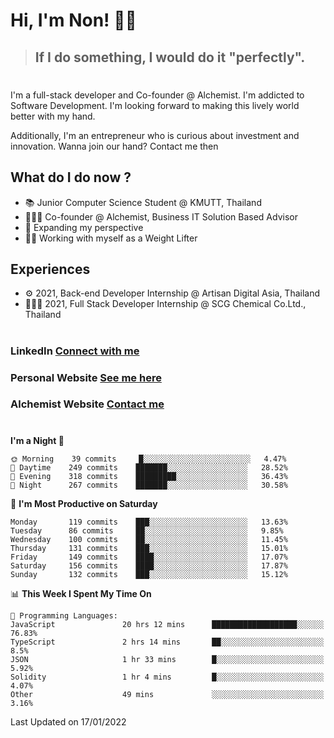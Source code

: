 # Hi, I'm Non! 🖐🏻

> ## If I do something, I would do it "perfectly".

#

I'm a full-stack developer and Co-founder @ Alchemist. I'm addicted to Software Development. I'm looking forward to making this lively world better with my hand.

Additionally, I'm an entrepreneur who is curious about investment and innovation. Wanna join our hand? Contact me then

## What do I do now ?

- 📚 Junior Computer Science Student @ KMUTT, Thailand
- 🧑🏻‍💻 Co-founder @ Alchemist, Business IT Solution Based Advisor
- 🌈 Expanding my perspective
- 🏋🏻 Working with myself as a Weight Lifter

## Experiences

- ⚙️ 2021, Back-end Developer Internship @ Artisan Digital Asia, Thailand
- 🧑🏻‍💻 2021, Full Stack Developer Internship @ SCG Chemical Co.Ltd., Thailand

#

### LinkedIn [Connect with me](https://www.linkedin.com/in/non-nontra/)

### Personal Website [See me here](https://nonnontra.com/)

### Alchemist Website [Contact me](https://alchemist-softwarehouse.co/)

#

<!--START_SECTION:waka-->
**I'm a Night 🦉** 

```text
🌞 Morning    39 commits     █░░░░░░░░░░░░░░░░░░░░░░░░   4.47% 
🌆 Daytime    249 commits    ███████░░░░░░░░░░░░░░░░░░   28.52% 
🌃 Evening    318 commits    █████████░░░░░░░░░░░░░░░░   36.43% 
🌙 Night      267 commits    ███████░░░░░░░░░░░░░░░░░░   30.58%

```
📅 **I'm Most Productive on Saturday** 

```text
Monday       119 commits    ███░░░░░░░░░░░░░░░░░░░░░░   13.63% 
Tuesday      86 commits     ██░░░░░░░░░░░░░░░░░░░░░░░   9.85% 
Wednesday    100 commits    ██░░░░░░░░░░░░░░░░░░░░░░░   11.45% 
Thursday     131 commits    ███░░░░░░░░░░░░░░░░░░░░░░   15.01% 
Friday       149 commits    ████░░░░░░░░░░░░░░░░░░░░░   17.07% 
Saturday     156 commits    ████░░░░░░░░░░░░░░░░░░░░░   17.87% 
Sunday       132 commits    ███░░░░░░░░░░░░░░░░░░░░░░   15.12%

```


📊 **This Week I Spent My Time On** 

```text
💬 Programming Languages: 
JavaScript               20 hrs 12 mins      ███████████████████░░░░░░   76.83% 
TypeScript               2 hrs 14 mins       ██░░░░░░░░░░░░░░░░░░░░░░░   8.5% 
JSON                     1 hr 33 mins        █░░░░░░░░░░░░░░░░░░░░░░░░   5.92% 
Solidity                 1 hr 4 mins         █░░░░░░░░░░░░░░░░░░░░░░░░   4.07% 
Other                    49 mins             ░░░░░░░░░░░░░░░░░░░░░░░░░   3.16%

```


 Last Updated on 17/01/2022
<!--END_SECTION:waka-->
